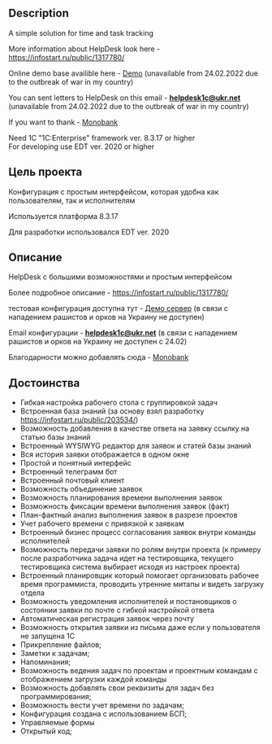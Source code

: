 ## Description ## 
A simple solution for time and task tracking

More information about HelpDesk look here - https://infostart.ru/public/1317780/

Online demo base availible here - [Demo](http://195.138.92.217:33391/HelpDeskDemo/ru_RU/) (unavailable from 24.02.2022 due to the outbreak of war in my country)

You can sent letters to HelpDesk on this email - **helpdesk1c@ukr.net** (unavailable from 24.02.2022 due to the outbreak of war in my country)

If you want to thank - [Monobank](https://send.monobank.ua/jar/6VSpJ1Jv3n) 

Need 1C "1C:Enterprise" framework ver. 8.3.17 or higher   
For developing use EDT ver. 2020 or higher 

## Цель проекта ## 

Конфигурация с простым интерфейсом, которая удобна как пользователям, так и исполнителям

Используется платформа 8.3.17

Для разработки использовался EDT ver. 2020

## Описание ## 

HelpDesk с большими возможностями и простым интерфейсом 

Более подробное описание - https://infostart.ru/public/1317780/

тестовая конфигурация доступна тут - [Демо сервер](http://195.138.92.217:33391/HelpDeskDemo/ru_RU/) (в связи с нападением рашистов и орков на Украину не доступен) 

Email конфигурации - **helpdesk1c@ukr.net** (в связи с нападением рашистов и орков на Украину не доступен с 24.02)

Благодарности можно добавлять сюда  - [Monobank](https://send.monobank.ua/jar/6VSpJ1Jv3n)

## Достоинства ## 

 * Гибкая настройка рабочего стола с группировкой задач
 * Встроенная база знаний (за основу взял разработку https://infostart.ru/public/203534/)
 * Возможность добавления в качестве ответа на заявку ссылку на статью базы знаний
 * Встроенный WYSIWYG редактор для заявок и статей базы знаний
 * Вся история заявки отображается в одном окне
 * Простой и понятный интерфейс
 * Встроенный телеграмм бот 
 * Встроенный почтовый клиент
 * Возможность объединение заявок
 * Возможность планирования времени выполнения заявок
 * Возможность фиксации времени выполнения заявок (факт)
 * План-фактный анализ выполнения заявок в разрезе проектов
 * Учет рабочего времени с привязкой к заявкам
 * Встроенный бизнес процесс согласования заявок внутри команды исполнителей
 * Возможность передачи заявки по ролям внутри проекта (к примеру после разработчика задача идет на тестировщика, текущего тестировщика система выбирает исходя из настроек проекта)
 * Встроенный планировщик который помогает организовать рабочее время программиста, проводить утренние митапы и видеть загрузку отдела
 * Возможность уведомления исполнителей и постановщиков о состоянии заявки по почте с гибкой настройкой ответа
 * Автоматическая регистрация заявок через почту
 * Возможность открытия заявки из письма даже если у пользователя не запущена 1С
 * Прикрепление файлов;
 * Заметки к задачам;
 * Напоминания;
 * Возможность ведения задач по проектам и проектным командам с отображением загрузки каждой команды
 * Возможность добавлять свои реквизиты для задач без программирования;
 * Возможность вести учет времени по задачам;
 * Конфигурация создана с использованием БСП;
 * Управляемые формы
 * Открытый код;
